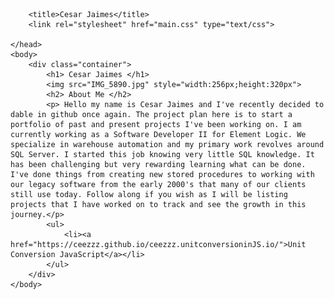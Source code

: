 <html>
    <head>
        <meta lang="en-US">
        <meta charset="utf-8">
        <meta name="viewport" content="width=device.width initial-scale=1">
    
        <title>Cesar Jaimes</title>
        <link rel="stylesheet" href="main.css" type="text/css">
        
    </head>
    <body>
        <div class="container">
            <h1> Cesar Jaimes </h1>
            <img src="IMG_5890.jpg" style="width:256px;height:320px">
            <h2> About Me </h2>
            <p> Hello my name is Cesar Jaimes and I've recently decided to dable in github once again. The project plan here is to start a portfolio of past and present projects I've been working on. I am currently working as a Software Developer II for Element Logic. We specialize in warehouse automation and my primary work revolves around SQL Server. I started this job knowing very little SQL knowledge. It has been challenging but very rewarding learning what can be done. I've done things from creating new stored procedures to working with our legacy software from the early 2000's that many of our clients still use today. Follow along if you wish as I will be listing projects that I have worked on to track and see the growth in this journey.</p>
            <ul>
                <li><a href="https://ceezzz.github.io/ceezzz.unitconversioninJS.io/">Unit Conversion JavaScript</a></li>
            </ul>
        </div>
    </body>
</html>
